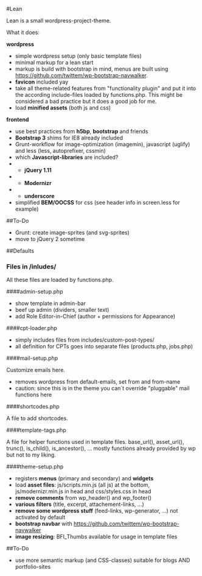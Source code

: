 #Lean

Lean is a small wordpress-project-theme.

What it does:

**wordpress**

- simple wordpress setup (only basic template files)
- minimal markup for a lean start
- markup is build with bootstrap in mind, menus are built using  https://github.com/twittem/wp-bootstrap-navwalker.
- **favicon** included yay
- take all theme-related features from "functionality plugin" and put it into the according include-files loaded by functions.php. This might be considered a bad practice but it does a good job for me.
- load **minified assets** (both js and css)

**frontend**

- use best practices from **h5bp**, **bootstrap** and friends
- **Bootstrap 3** shims for IE8 already included
- Grunt-workflow for image-optimization (imagemin), javascript (uglify) and less (less, autoprefixer, cssmin)
- which **Javascript-libraries** are included?
- -  **jQuery 1.11**
- -  **Modernizr**
- -  **underscore**
- simplified **BEM/OOCSS** for css (see header info in screen.less for example)

##To-Do

- Grunt: create image-sprites (and svg-sprites)
- move to jQuery 2 sometime


##Defaults

### Files in /inludes/

All these files are loaded by functions.php.

####admin-setup.php

- show template in admin-bar
- beef up admin (dividers, smaller text)
- add Role Editor-in-Chief (author + permissions for Appearance)

####cpt-loader.php

- simply includes files from includes/custom-post-types/
- all definition for CPTs goes into separate files (products.php, jobs.php)

####mail-setup.php

Customize emails here.

- removes wordpress from default-emails, set from and from-name
- caution: since this is in the theme you can´t override "pluggable" mail functions here

####shortcodes.php

A file to add shortcodes.

####template-tags.php

A file for helper functions used in template files. base_url(), asset_url(), trunc(), is_child(), is_ancestor(), ... mostly functions already provided by wp but not to my liking.

####theme-setup.php

- registers **menus** (primary and secondary) and **widgets**
- load **asset files**: js/scripts.min.js (all js) at the bottom, js/modernizr.min.js in head and css/styles.css in head
- **remove comments** from wp_header() and wp_footer()
- **various filters** (title, excerpt, attachement-links, ...)
- **remove some wordpress stuff** (feed-links, wp-generator, ...) not activated by default
- **bootstrap navbar** with https://github.com/twittem/wp-bootstrap-navwalker
- **image resizing**: BFI_Thumbs available for usage in template files

##To-Do

- use more semantic markup (and CSS-classes) suitable for blogs AND portfolio-sites